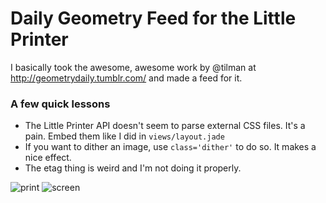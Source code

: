 # Daily Geometry Feed for the Little Printer

I basically took the awesome, awesome work by @tilman at http://geometrydaily.tumblr.com/ and made a feed for it.

### A few quick lessons
- The Little Printer API doesn't seem to parse external CSS files. It's a pain. Embed them like I did in `views/layout.jade`
- If you want to dither an image, use `class='dither'` to do so. It makes a nice effect.
- The etag thing is weird and I'm not doing it properly.

![print](https://raw.github.com/readywater/lp-dailygeo/master/public/img/print.png)
![screen](https://raw.github.com/readywater/lp-dailygeo/master/public/img/screen.png)
